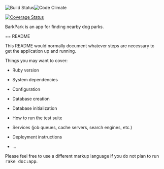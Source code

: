 ![Build Status](https://codeship.com/projects/c8d40b10-0af6-0133-06fa-7a3dfede6987/status?branch=master)![Code Climate](https://codeclimate.com/github/rovaira/bark_park.png) <!-- ![Coverage Status](https://coveralls.io/repos/rovaira/bark_park/badge.png) -->

[![Coverage Status](https://coveralls.io/repos/rovaira/bark_park/badge.svg?branch=master&service=github)](https://coveralls.io/github/rovaira/bark_park?branch=master)

BarkPark is an app for finding nearby dog parks.

== README

This README would normally document whatever steps are necessary to get the
application up and running.

Things you may want to cover:

* Ruby version

* System dependencies

* Configuration

* Database creation

* Database initialization

* How to run the test suite

* Services (job queues, cache servers, search engines, etc.)

* Deployment instructions

* ...


Please feel free to use a different markup language if you do not plan to run
<tt>rake doc:app</tt>.
